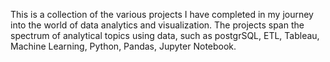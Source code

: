 This is a collection of the various projects I have completed in my journey into the world of data analytics and visualization. The projects span the spectrum of analytical topics using data, such as postgrSQL, ETL, Tableau, Machine Learning, Python, Pandas, Jupyter Notebook.
